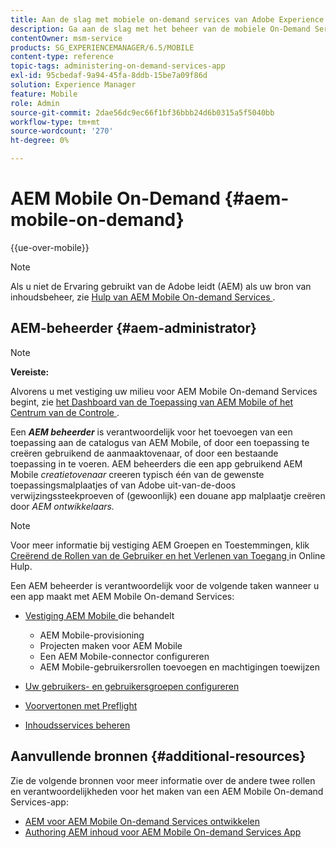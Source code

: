 ```yaml
---
title: Aan de slag met mobiele on-demand services van Adobe Experience Manager
description: Ga aan de slag met het beheer van de mobiele On-Demand Services-app van Adobe Experience Manager (AEM). Het verstrekt een overzicht van de rollen en de verantwoordelijkheden van een AEM beheerder voor de diensten op bestelling.
contentOwner: msm-service
products: SG_EXPERIENCEMANAGER/6.5/MOBILE
content-type: reference
topic-tags: administering-on-demand-services-app
exl-id: 95cbedaf-9a94-45fa-8ddb-15be7a09f86d
solution: Experience Manager
feature: Mobile
role: Admin
source-git-commit: 2dae56dc9ec66f1bf36bbb24d6b0315a5f5040bb
workflow-type: tm+mt
source-wordcount: '270'
ht-degree: 0%

---
```


# AEM Mobile On-Demand {#aem-mobile-on-demand}

{{ue-over-mobile}}

>[!NOTE]
>
>Als u niet de Ervaring gebruikt van de Adobe leidt (AEM) als uw bron van inhoudsbeheer, zie [ Hulp van AEM Mobile On-demand Services ](https://helpx.adobe.com/digital-publishing-solution/topics.html).

## AEM-beheerder {#aem-administrator}

>[!NOTE]
>
>**Vereiste:**
>
>Alvorens u met vestiging uw milieu voor AEM Mobile On-demand Services begint, zie [ het Dashboard van de Toepassing van AEM Mobile of het Centrum van de Controle ](/help/mobile/mobile-apps-ondemand-application-dashboard.md).

Een ***AEM beheerder*** is verantwoordelijk voor het toevoegen van een toepassing aan de catalogus van AEM Mobile, of door een toepassing te creëren gebruikend de aanmaaktovenaar, of door een bestaande toepassing in te voeren. AEM beheerders die een app gebruikend AEM Mobile *creatietovenaar* creeren typisch één van de gewenste toepassingsmalplaatjes of van Adobe uit-van-de-doos verwijzingssteekproeven of (gewoonlijk) een douane app malplaatje creëren door *AEM ontwikkelaars.*

>[!NOTE]
>
>Voor meer informatie bij vestiging AEM Groepen en Toestemmingen, klik [ Creërend de Rollen van de Gebruiker en het Verlenen van Toegang ](https://helpx.adobe.com/digital-publishing-solution/help/account-admin-dps.html) in Online Hulp.

Een AEM beheerder is verantwoordelijk voor de volgende taken wanneer u een app maakt met AEM Mobile On-demand Services:

* [ Vestiging AEM Mobile ](/help/mobile/aem-mobile-setup.md) die behandelt

   * AEM Mobile-provisioning
   * Projecten maken voor AEM Mobile
   * Een AEM Mobile-connector configureren
   * AEM Mobile-gebruikersrollen toevoegen en machtigingen toewijzen

* [Uw gebruikers- en gebruikersgroepen configureren](/help/mobile/aem-mobile-configure-users.md)
* [Voorvertonen met Preflight](/help/mobile/aem-mobile-manage-ondemand-services.md)
* [Inhoudsservices beheren](/help/mobile/developing-content-services.md)

## Aanvullende bronnen {#additional-resources}

Zie de volgende bronnen voor meer informatie over de andere twee rollen en verantwoordelijkheden voor het maken van een AEM Mobile On-demand Services-app:

* [AEM voor AEM Mobile On-demand Services ontwikkelen](/help/mobile/aem-mobile-on-demand.md)
* [Authoring AEM inhoud voor AEM Mobile On-demand Services App](/help/mobile/mobile-apps-ondemand.md)
